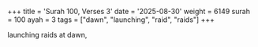 +++
title = 'Surah 100, Verses 3'
date = '2025-08-30'
weight = 6149
surah = 100
ayah = 3
tags = ["dawn", "launching", "raid", "raids"]
+++

launching raids at dawn,